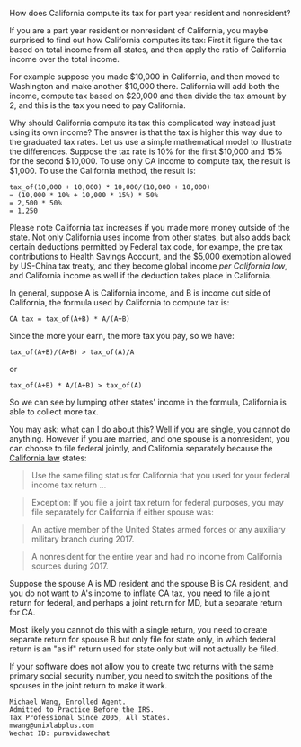 How does California compute its tax for part year resident and nonresident?

If you are a part year resident or nonresident of California, you maybe surprised to find out how California computes its tax: First it figure the tax based on total income from all states, and then apply the ratio of California income over the total income.

For example suppose you made $10,000 in California, and then moved to Washington and make another $10,000 there. California will add both the income, compute tax based on $20,000 and then divide the tax amount by 2, and this is the tax you need to pay California.

Why should California compute its tax this complicated way instead just using its own income? The answer is that the tax is higher this way due to the graduated tax rates. Let us use a simple mathematical model to illustrate the differences. Suppose the tax rate is 10% for the first $10,000 and 15% for the second $10,000. To use only CA income to compute tax, the result is $1,000. To use the California method, the result is:

```
tax_of(10,000 + 10,000) * 10,000/(10,000 + 10,000)
= (10,000 * 10% + 10,000 * 15%) * 50%
= 2,500 * 50%
= 1,250
```

Please note California tax increases if you made more money outside of the state. Not only California uses income from other states, but also adds back certain deductions permitted by Federal tax code, for exampe, the pre tax contributions to Health Savings Account, and the $5,000 exemption allowed by US-China tax treaty, and they become global income *per California low*, and California income as well if the deduction takes place in California.

In general, suppose A is California income, and B is income out side of California, the formula used by California to compute tax is:

```
CA tax = tax_of(A+B) * A/(A+B)
```

Since the more your earn, the more tax you pay, so we have:

```
tax_of(A+B)/(A+B) > tax_of(A)/A
```

or

```
tax_of(A+B) * A/(A+B) > tax_of(A)
```

So we can see by lumping other states' income in the formula, California is able to collect more tax. 

You may ask: what can I do about this? Well if you are single, you cannot do anything. However if you are married, and one spouse is a nonresident, you can choose to file federal jointly, and California separately because the [California law](https://www.ftb.ca.gov/individuals/filing-status-information.shtml) states:

>Use the same filing status for California that you used for your federal income tax return ...
 
>Exception: If you file a joint tax return for federal purposes, you may file separately for California if either spouse was:

>An active member of the United States armed forces or any auxiliary military branch during 2017.

>A nonresident for the entire year and had no income from California sources during 2017.

Suppose the spouse A is MD resident and the spouse B is CA resident, and you do not want to A's income to inflate CA tax, you need to file a joint return for federal, and perhaps a joint return for MD, but a separate return for CA.

Most likely you cannot do this with a single return, you need to create separate return for spouse B but only file for state only, in which federal return is an "as if" return used for state only but will not actually be filed.

If your software does not allow you to create two returns with the same primary social security number, you need to switch the positions of the spouses in the joint return to make it work.

```
Michael Wang, Enrolled Agent.
Admitted to Practice Before the IRS.
Tax Professional Since 2005, All States.
mwang@unixlabplus.com
Wechat ID: puravidawechat
```
